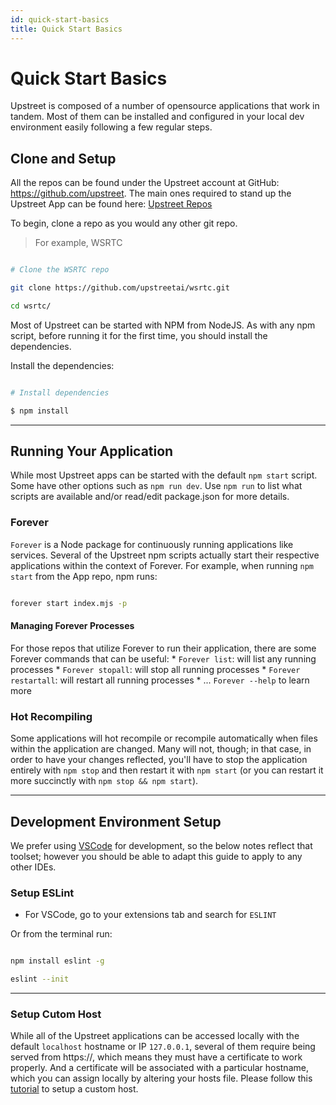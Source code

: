 ```yaml
---
id: quick-start-basics
title: Quick Start Basics
---
```

# Quick Start Basics

Upstreet is composed of a number of opensource applications that work in tandem. Most of them can be installed and configured in your local dev environment easily following a few regular steps.

## Clone and Setup

All the repos can be found under the Upstreet account at GitHub: https://github.com/upstreet. The main ones required to stand up the Upstreet App can be found here: [Upstreet Repos](./upstreet-overview#systems-in-upstreet)

To begin, clone a repo as you would any other git repo. 
> For example, WSRTC


```bash

# Clone the WSRTC repo

git clone https://github.com/upstreetai/wsrtc.git

cd wsrtc/

```

Most of Upstreet can be started with NPM from NodeJS. As with any npm script, before running it for the first time, you should install the dependencies.

Install the dependencies:

```bash

# Install dependencies

$ npm install

```

---


## Running Your Application

While most Upstreet apps can be started with the default `npm start` script. Some have other options such as `npm run dev`. Use `npm run` to list what scripts are available and/or read/edit package.json for more details.


### Forever

`Forever` is a Node package for continuously running applications like services. Several of the Upstreet npm scripts actually start their respective applications within the context of Forever. For example, when running `npm start` from the App repo, npm runs:

```bash

forever start index.mjs -p

```

#### Managing Forever Processes

For those repos that utilize Forever to run their application, there are some Forever commands that can be useful: 
    * `Forever list`: will list any running processes
    * `Forever stopall`: will stop all running processes
    * `Forever restartall`: will restart all running processes
    * ... `Forever --help` to learn more


### Hot Recompiling

Some applications will hot recompile or recompile automatically when files within the application are changed. Many will not, though; in that case, in order to have your changes reflected, you'll have to stop the application entirely with `npm stop` and then restart it with `npm start` (or you can restart it more succinctly with `npm stop && npm start`).

---

## Development Environment Setup

We prefer using [VSCode](https://code.visualstudio.com/download) for development, so the below notes reflect that toolset; however you should be able to adapt this guide to apply to any other IDEs.

### Setup ESLint

* For VSCode, go to your extensions tab and search for `ESLINT`

Or from the terminal run:

```bash

npm install eslint -g

eslint --init

```

---

### Setup Cutom Host

While all of the Upstreet applications can be accessed locally with the default `localhost` hostname or IP `127.0.0.1`, several of them require being served from https://, which means they must have a certificate to work properly. And a certificate will be associated with a particular hostname, which you can assign locally by altering your hosts file. Please follow this [tutorial](./setup-custom-host) to setup a custom host.
